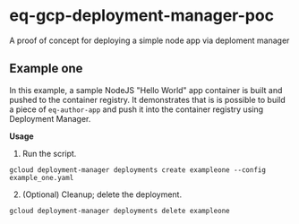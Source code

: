 # eq-gcp-deployment-manager-poc
A proof of concept for deploying a simple node app via deploment manager

## Example one

In this example, a sample NodeJS "Hello World" app container is built and pushed to the container registry. It demonstrates that is is possible to build a piece of `eq-author-app` and push it into the container registry using Deployment Manager.

**Usage**

1. Run the script.

`gcloud deployment-manager deployments create exampleone --config example_one.yaml`

2. (Optional) Cleanup; delete the deployment.

`gcloud deployment-manager deployments delete exampleone`



